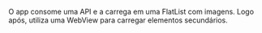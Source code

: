 O app consome uma API e a carrega em uma FlatList com imagens. Logo após, utiliza uma WebView para carregar elementos secundários.
